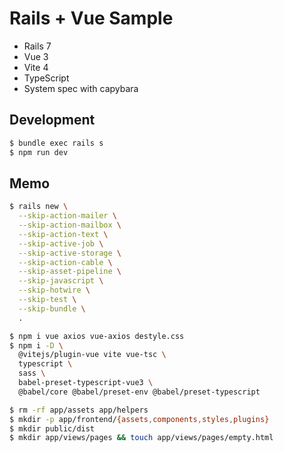 # Rails + Vue Sample

- Rails 7
- Vue 3
- Vite 4
- TypeScript
- System spec with capybara

## Development

```sh
$ bundle exec rails s
$ npm run dev
```

## Memo

```sh
$ rails new \
  --skip-action-mailer \
  --skip-action-mailbox \
  --skip-action-text \
  --skip-active-job \
  --skip-active-storage \
  --skip-action-cable \
  --skip-asset-pipeline \
  --skip-javascript \
  --skip-hotwire \
  --skip-test \
  --skip-bundle \
  .

$ npm i vue axios vue-axios destyle.css
$ npm i -D \
  @vitejs/plugin-vue vite vue-tsc \
  typescript \
  sass \
  babel-preset-typescript-vue3 \
  @babel/core @babel/preset-env @babel/preset-typescript

$ rm -rf app/assets app/helpers
$ mkdir -p app/frontend/{assets,components,styles,plugins}
$ mkdir public/dist
$ mkdir app/views/pages && touch app/views/pages/empty.html
```
